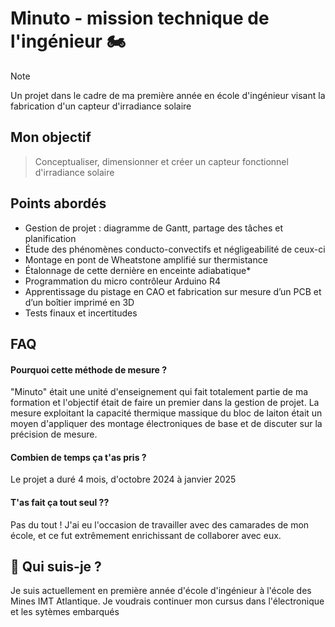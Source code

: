 
# Minuto - mission technique de l'ingénieur 🏍️
> [!NOTE]
> Un projet dans le cadre de ma première année en école d'ingénieur visant la fabrication d'un capteur d'irradiance solaire

## Mon objectif

> Conceptualiser, dimensionner et créer un capteur fonctionnel d'irradiance solaire


## Points abordés

 - Gestion de projet : diagramme de Gantt, partage des tâches et planification
 - Étude des phénomènes conducto-convectifs et négligeabilité de ceux-ci
 - Montage en pont de Wheatstone amplifié sur thermistance
 - Étalonnage de cette dernière en enceinte adiabatique*
 - Programmation du micro contrôleur Arduino R4
 - Apprentissage du pistage en CAO et fabrication sur mesure d’un PCB et d’un boîtier imprimé en 3D
 - Tests finaux et incertitudes


## FAQ

#### Pourquoi cette méthode de mesure ?
"Minuto" était une unité d'enseignement qui fait totalement partie de ma formation et l'objectif était de faire un premier dans la gestion de projet. La mesure exploitant la capacité thermique massique du bloc de laiton était un moyen d'appliquer des montage électroniques de base et de discuter sur la précision de mesure. 

#### Combien de temps ça t'as pris ?

Le projet a duré 4 mois, d'octobre 2024 à janvier 2025

#### T'as fait ça tout seul ??

Pas du tout ! J'ai eu l'occasion de travailler avec des camarades de mon école, et ce fut extrêmement enrichissant de collaborer avec eux.

## 🚀 Qui suis-je ?
Je suis actuellement en première année d'école d'ingénieur à l'école des Mines IMT Atlantique. Je voudrais continuer mon cursus dans l'électronique et les sytèmes embarqués


